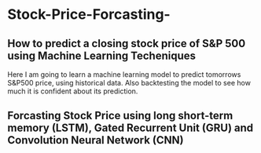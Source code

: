 # Stock-Price-Forcasting-
## How to predict a closing stock price of S&P 500 using Machine Learning Techeniques
Here I am going to learn a machine learning model to predict tomorrows S&P500 price, using historical data. Also backtesting the model to see how much it is confident about its prediction.

## Forcasting Stock Price using long short-term memory (LSTM), Gated Recurrent Unit (GRU) and Convolution Neural Network (CNN)






